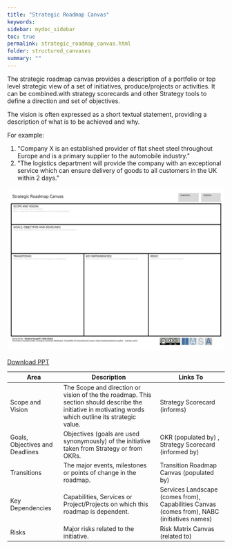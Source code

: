 ```yaml
---
title: "Strategic Roadmap Canvas"
keywords: 
sidebar: mydoc_sidebar
toc: true
permalink: strategic_roadmap_canvas.html
folder: structured_canvases
summary: ""
---
```


The strategic roadmap canvas provides a description of a portfolio or top level strategic view of a set of initiatives, produce/projects or activities. It can be combined.with strategy scorecards and other Strategy tools to define a direction and set of objectives.

The vision is often expressed as a short textual statement, providing a description of what is to be achieved and why.

For example:

1.  "Company X is an established provider of flat sheet steel throughout Europe and is a primary supplier to the automobile industry."
2.  "The logistics department will provide the company with an exceptional service which can ensure delivery of goods to all customers in the UK within 2 days."

![image001](media/strategic_roadmap_canvas001.svg)

[Download PPT](media/ppt/strategic_roadmap_canvas.ppt)

| Area | Description | Links To |
| --- | --- | --- |
| Scope and Vision | The Scope and direction or vision of the the roadmap. This section should describe the initiative in motivating words which outline its strategic value. | Strategy Scorecard (informs) |
| Goals, Objectives and Deadlines | Objectives (goals are used synonymously) of the initiative taken from Strategy or from OKRs. | OKR (populated by) , Strategy Scorecard (informed by) |
| Transitions | The major events, milestones or points of change in the roadmap. | Transition Roadmap Canvas (populated by) |
| Key Dependencies | Capabilities, Services or Project/Projects on which this roadmap is dependent. | Services Landscape (comes from), Capabilities Canvas (comes from), NABC (initiatives names) |
| Risks | Major risks related to the initiative. | Risk Matrix Canvas (related to) |